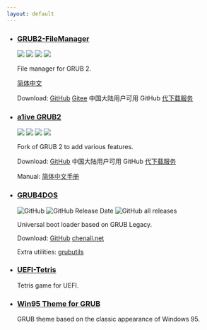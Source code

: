 ```yaml
---
layout: default
---
```


- ### [GRUB2-FileManager](https://github.com/a1ive/grub2-filemanager)

  ![](https://img.shields.io/github/license/a1ive/grub2-filemanager) ![](https://img.shields.io/github/release/a1ive/grub2-filemanager) ![](https://badges.crowdin.net/grub2-filemanager/localized.svg) ![](https://img.shields.io/github/downloads/a1ive/grub2-filemanager/total)

  File manager for GRUB 2.

  [简体中文](https://a1ive.gitee.io/grub2-filemanager/)

  Download: [GitHub](https://github.com/a1ive/grub2-filemanager/releases) [Gitee](https://gitee.com/a1ive/grub2-filemanager/releases) 中国大陆用户可用 GitHub [代下载服务](http://gitd.cc/) 

- ### [a1ive GRUB2](https://github.com/a1ive/grub)

  ![](https://img.shields.io/github/license/a1ive/grub) ![](https://img.shields.io/travis/a1ive/grub) ![](https://img.shields.io/github/release-date/a1ive/grub) ![](https://img.shields.io/github/downloads/a1ive/grub/total)

  Fork of GRUB 2 to add various features. 

  Download: [GitHub](https://github.com/a1ive/grub/releases/tag/latest) 中国大陆用户可用 GitHub [代下载服务](http://gitd.cc/) 

  Manual: [简体中文手册](./grub2_zh.html) 

- ### [GRUB4DOS](https://github.com/chenall/grub4dos)

  ![GitHub](https://img.shields.io/github/license/chenall/grub4dos) ![GitHub Release Date](https://img.shields.io/github/release-date/chenall/grub4dos) ![GitHub all releases](https://img.shields.io/github/downloads/chenall/grub4dos/total)

  Universal boot loader based on GRUB Legacy.

  Download: [GitHub](https://github.com/chenall/grub4dos/releases) [chenall.net](http://grub4dos.chenall.net/)

  Extra utilities: [grubutils](https://github.com/chenall/grubutils)

- ### [UEFI-Tetris](https://github.com/a1ive/uefi-tetris)

  Tetris game for UEFI.

- ### [Win95 Theme for GRUB](https://github.com/a1ive/grub-theme-win95)

  GRUB theme based on the classic appearance of Windows 95.

